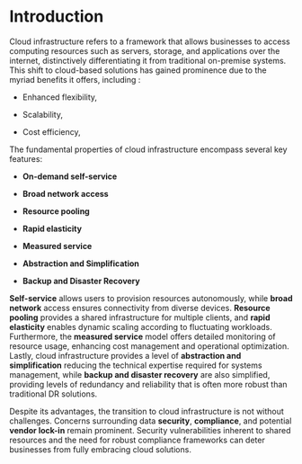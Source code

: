 # **Introduction** 

Cloud infrastructure refers to a framework that allows businesses to
access computing resources such as servers, storage, and applications
over the internet, distinctively differentiating it from traditional
on-premise systems. This shift to cloud-based solutions has gained
prominence due to the myriad benefits it offers, including :

-   Enhanced flexibility,

-   Scalability,

-   Cost efficiency,

The fundamental properties of cloud infrastructure encompass several key
features:

-   **On-demand self-service**

-   **Broad network access**

-   **Resource pooling**

-   **Rapid elasticity**

-   **Measured service**

-   **Abstraction and Simplification**

-   **Backup and Disaster Recovery**

**Self-service** allows users to provision resources autonomously, while
**broad network** access ensures connectivity from diverse devices.
**Resource pooling** provides a shared infrastructure for multiple
clients, and **rapid elasticity** enables dynamic scaling according to
fluctuating workloads. Furthermore, the **measured service** model
offers detailed monitoring of resource usage, enhancing cost management
and operational optimization. Lastly, cloud infrastructure provides a
level of **abstraction and simplification** reducing the technical
expertise required for systems management, while **backup and disaster
recovery** are also simplified, providing levels of redundancy and
reliability that is often more robust than traditional DR solutions.

Despite its advantages, the transition to cloud infrastructure is not
without challenges. Concerns surrounding data **security**,
**compliance**, and potential **vendor lock-in** remain prominent.
Security vulnerabilities inherent to shared resources and the need for
robust compliance frameworks can deter businesses from fully embracing
cloud solutions.
